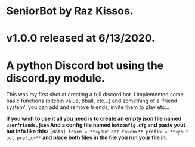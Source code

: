 # SeniorBot by Raz Kissos.
# v1.0.0 released at 6/13/2020.
# A python Discord bot using the discord.py module.

This was my first shot at creating a full discord bot.
I implemented some basic functions (bitcoin value, 8ball, etc...) and something
of a 'friend system', you can add and remove friends, invite them to play etc...

**If you wish to use it all you need is to create an empty json file named `userfriends.json` And a config file named `botconfig.cfg` and paste yout bot info like this:**
`
[data]
token = **<your bot token>**
prefix = **<your bot prefix>**
`
**and place both files in the file you run your file in.**
